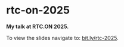 # rtc-on-2025

**My talk at RTC.ON 2025.**

To view the slides navigate to: [bit.ly/rtc-2025](https://bit.ly/rtc-2025).
